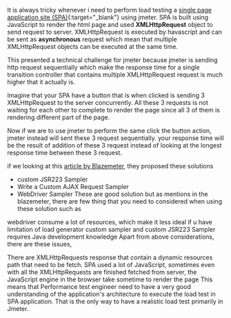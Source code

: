 It is always tricky whenever i need to perform load testing a [single page application site (SPA)](https://en.wikipedia.org/wiki/Single-page_application){:target="_blank"} using jmeter. SPA is built using JavaScript to render the html page and used **XMLHttpRequest** object to send request to server. XMLHttpRequest is executed by havascript and can be sent as **asynchronous** request which mean that multiple XMLHttpRequest objects can be executed at the same time.

This presented a technical challenge for jmeter because jmeter is sending http request sequentially which make the response time for a single transition controller that contains multiple XMLHttpRequest request is much higher that it actually is. 

Imagine that your SPA have a button that is when clicked is sending 3 XMLHttpRequest to the server concurrently. All these 3 requests is not waiting for each other to complete to render the page since all 3 of them is rendering different part of the page.

Now if we are to use jmeter to perform the same click the button action, jmeter instead will sent these 3 request sequentially. your response time will be the result of addition of these 3 request instead of looking at the longest response time between these 3 request.

if we looking at this [article by Blazemeter](https://www.blazemeter.com/blog/how-load-test-ajaxxhr-enabled-sites-jmeter), they proposed these solutions

- custom JSR223 Sampler
- Write a Custom AJAX Request Sampler
- WebDriver Sampler
These are good solution but as mentions in the blazemeter, there are few thing that you need to considered when using these solution such as

webdriver consume a lot of resources, which make it less ideal if u have limitation of load generator
custom sampler and custom JSR223 Sampler requires Java development knowledge
Apart from above considerations, there are these issues,

There are XMLHttpRequests response that contain a dynamic resources path that need to be fetch.
SPA used a lot of JavaScript, sometimes even with all the XMLHttpRequests are finished fetched from server, the JavaScript engine in the browser take sometime to render the page
This means that Performance test engineer need to have a very good understanding of the application's architecture to execute the load test in SPA application. That is the only way to have a realistic load test primarily in Jmeter.